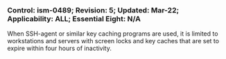 ### Control: ism-0489; Revision: 5; Updated: Mar-22; Applicability: ALL; Essential Eight: N/A
<p>When SSH-agent or similar key caching programs are used, it is limited to workstations and servers with screen locks and key caches that are set to expire within four hours of inactivity.</p>